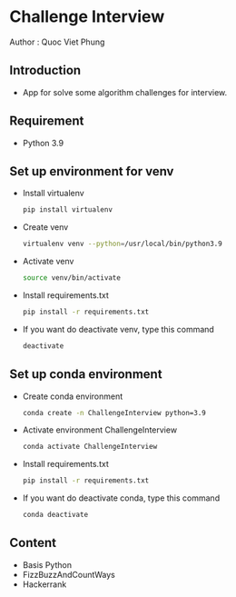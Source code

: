 Challenge Interview 
===================

Author : Quoc Viet Phung 

## Introduction
- App for solve some algorithm challenges for interview.

## Requirement
- Python 3.9

## Set up environment for venv
- Install virtualenv 
    ```sh
    pip install virtualenv
    ```
- Create venv
  ```sh
  virtualenv venv --python=/usr/local/bin/python3.9
  ```
- Activate venv
  ```sh
  source venv/bin/activate
  ```
- Install requirements.txt
    ```sh
    pip install -r requirements.txt
    ```
- If you want do deactivate venv, type this command
    ```sh
    deactivate
    ```

## Set up conda environment
- Create conda environment
    ```sh
    conda create -n ChallengeInterview python=3.9
    ```
- Activate environment ChallengeInterview
    ```sh
    conda activate ChallengeInterview 
    ```
- Install requirements.txt
    ```sh
    pip install -r requirements.txt
    ```
- If you want do deactivate conda, type this command
    ```sh
    conda deactivate
    ```  

## Content

- Basis Python 
- FizzBuzzAndCountWays
- Hackerrank
